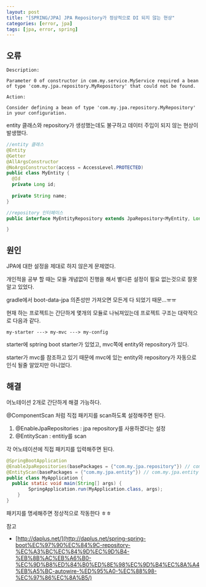 ```yaml
---
layout: post
title: "[SPRING/JPA] JPA Repository가 정상적으로 DI 되지 않는 현상"
categories: [error, jpa]
tags: [jpa, error, spring]
---
```


## 오류

```
Description:

Parameter 0 of constructor in com.my.service.MyService required a bean of type 'com.my.jpa.repository.MyRepository' that could not be found.

Action:

Consider defining a bean of type 'com.my.jpa.repository.MyRepository' in your configuration.
```

entity 클래스와 repository가 생성했는데도 불구하고 데이터 주입이 되지 않는 현상이 발생했다.


```java
//entity 클래스
@Entity
@Getter
@AllArgsConstructor
@NoArgsConstructor(access = AccessLevel.PROTECTED)
public class MyEntity {
  @Id
  private Long id;
  
  private String name;
}
```

```java
//repository 인터페이스
public interface MyEntityRepository extends JpaRepository<MyEntity, Long> {

}
```

## 원인

JPA에 대한 설정을 제대로 하지 않은게 문제였다.

개인적을 공부 할 때는 모듈 개념없이 진행을 해서 별다른 설정이 필요 없는것으로 잘못 알고 있었다.

gradle에서 boot-data-jpa 의존성만 가져오면 모든게 다 되었기 때문...ㅠㅠ

현재 하는 프로젝트는 간단하게 몇개의 모듈로 나눠져있는데 프로젝트 구조는 대략적으로 다음과 같다.

```
my-starter ---> my-mvc ---> my-config
```
 
starter에 sptring boot starter가 있었고, mvc쪽에 entity와 repository가 있다.

starter가 mvc를 참조하고 있기 때문에 mvc에 있는 entity와 repository가 자동으로 인식 될줄 알았지만 아니었다.



## 해결

어노테이션 2개로 간단하게 해결 가능하다.

@ComponentScan 처럼 직접 패키지를 scan하도록 설정해주면 된다.

1. @EnableJpaRepositories : jpa repository를 사용하겠다는 설정
2. @EntityScan : entitiy를 scan

각 어노테이션에 직접 패키지를 입력해주면 된다.

```java
@SpringBootApplication
@EnableJpaRepositories(basePackages = {"com.my.jpa.repository"}) // com.my.jpa.repository 하위에 있는 jpaRepository를 상속한 repository scan
@EntityScan(basePackages = {"com.my.jpa.entity"}) // com.my.jpa.entity 하위에 있는 @Entity 클래스 scan
public class MyApplication {
  public static void main(String[] args) {
        SpringApplication.run(MyApplication.class, args);
    }
}
```

패키지를 명세해주면 정상적으로 작동한다 ㅎㅎ 
       
       
       

참고
- [http://daplus.net/](http://daplus.net/spring-spring-boot%EC%97%90%EC%84%9C-repository-%EC%A3%BC%EC%84%9D%EC%9D%B4-%EB%8B%AC%EB%A6%B0-%EC%9D%B8%ED%84%B0%ED%8E%98%EC%9D%B4%EC%8A%A4%EB%A5%BC-autowire-%ED%95%A0-%EC%88%98-%EC%97%86%EC%8A%B5/)






